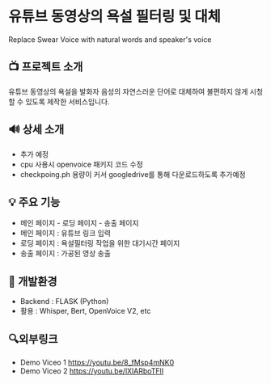 # 유튜브 동영상의 욕설 필터링 및 대체
Replace Swear Voice with natural words and speaker's voice

## 📺 프로젝트 소개
유튜브 동영상의 욕설을 발화자 음성의 자연스러운 단어로 대체하여 불편하지 않게 시청할 수 있도록 제작한 서비스입니다.

## 🔊 상세 소개
- 추가 예정
- cpu 사용시 openvoice 패키지 코드 수정
- checkpoing.ph 용량이 커서 googledrive를 통해 다운로드하도록 추가예정

## 💡 주요 기능
- 메인 페이지 - 로딩 페이지 - 송출 페이지
- 메인 페이지 : 유튜브 링크 입력
- 로딩 페이지 : 욕설필터링 작업을 위한 대기시간 페이지
- 송출 페이지 : 가공된 영상 송출

## 📄 개발환경
- Backend : FLASK (Python)
- 활용 : Whisper, Bert, OpenVoice V2, etc

## 🔍외부링크
- Demo Viceo 1
https://youtu.be/8_fMsp4mNK0
- Demo Viceo 2
https://youtu.be/lXlARboTFlI

